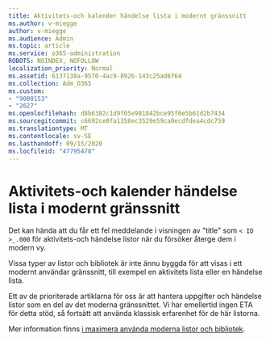 ```yaml
---
title: Aktivitets-och kalender händelse lista i modernt gränssnitt
ms.author: v-miegge
author: v-miegge
ms.audience: Admin
ms.topic: article
ms.service: o365-administration
ROBOTS: NOINDEX, NOFOLLOW
localization_priority: Normal
ms.assetid: 6137138a-9570-4ac9-892b-143c25ad6f64
ms.collection: Adm_O365
ms.custom:
- "9000153"
- "2627"
ms.openlocfilehash: d8b6382c1d9f05e981842bce95f0e5b61d2b7434
ms.sourcegitcommit: c6692ce0fa1358ec3529e59ca0ecdfdea4cdc759
ms.translationtype: MT
ms.contentlocale: sv-SE
ms.lasthandoff: 09/15/2020
ms.locfileid: "47795478"
---
```

# <a name="task-and-calendar-event-list-in-modern-ui"></a>Aktivitets-och kalender händelse lista i modernt gränssnitt

Det kan hända att du får ett fel meddelande i visningen av "title" som `< ID >_.000` för aktivitets-och händelse listor när du försöker återge dem i modern vy.

Vissa typer av listor och bibliotek är inte ännu byggda för att visas i ett modernt användar gränssnitt, till exempel en aktivitets lista eller en händelse lista.

Ett av de prioriterade artiklarna för oss är att hantera uppgifter och händelse listor som en del av det moderna gränssnittet. Vi har emellertid ingen ETA för detta stöd, så fortsätt att använda klassisk erfarenhet för de här listorna.

Mer information finns [i maximera använda moderna listor och bibliotek](https://docs.microsoft.com/sharepoint/dev/transform/modernize-userinterface-lists-and-libraries).
